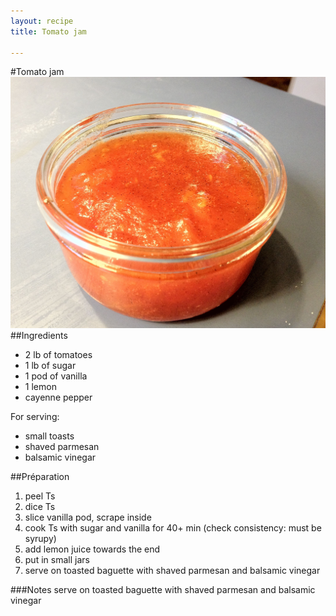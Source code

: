 ```yaml
---
layout: recipe
title: Tomato jam

---
```

#Tomato jam
![image](img/confiture-de-tomates1.jpg)
##Ingredients
* 2 lb of tomatoes
* 1 lb of sugar
* 1 pod of vanilla
* 1 lemon
* cayenne pepper

For serving:

* small toasts
* shaved parmesan
* balsamic vinegar

##Préparation
1. peel Ts
2. dice Ts
3. slice vanilla pod, scrape inside
4. cook Ts with sugar and vanilla for 40+ min (check consistency: must be syrupy)
5. add lemon juice towards the end
6. put in small jars
7. serve on toasted baguette with shaved parmesan and balsamic vinegar

###Notes
serve on toasted baguette with shaved parmesan and balsamic vinegar